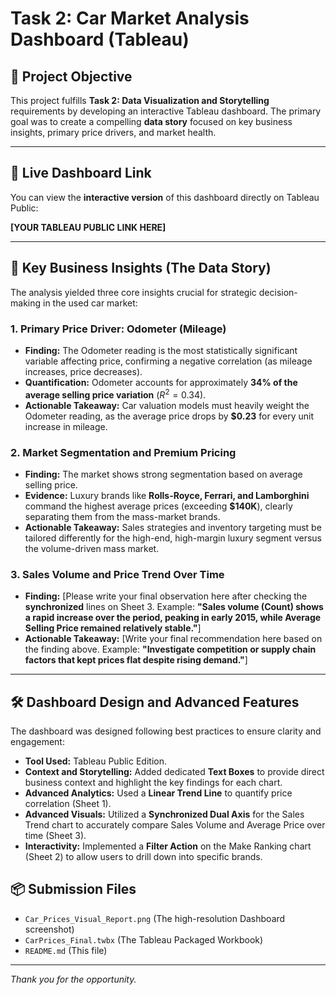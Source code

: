 # Task 2: Car Market Analysis Dashboard (Tableau)

## 🎯 Project Objective
This project fulfills **Task 2: Data Visualization and Storytelling** requirements by developing an interactive Tableau dashboard. The primary goal was to create a compelling **data story** focused on key business insights, primary price drivers, and market health.

---

## 🔗 Live Dashboard Link
You can view the **interactive version** of this dashboard directly on Tableau Public:

**[YOUR TABLEAU PUBLIC LINK HERE]**

---

## 🔑 Key Business Insights (The Data Story)
The analysis yielded three core insights crucial for strategic decision-making in the used car market:

### 1. Primary Price Driver: Odometer (Mileage)
* **Finding:** The Odometer reading is the most statistically significant variable affecting price, confirming a negative correlation (as mileage increases, price decreases).
* **Quantification:** Odometer accounts for approximately **34% of the average selling price variation** ($R^2 = 0.34$).
* **Actionable Takeaway:** Car valuation models must heavily weight the Odometer reading, as the average price drops by $\mathbf{\$0.23}$ for every unit increase in mileage.

### 2. Market Segmentation and Premium Pricing
* **Finding:** The market shows strong segmentation based on average selling price.
* **Evidence:** Luxury brands like **Rolls-Royce, Ferrari, and Lamborghini** command the highest average prices (exceeding $\mathbf{\$140K}$), clearly separating them from the mass-market brands.
* **Actionable Takeaway:** Sales strategies and inventory targeting must be tailored differently for the high-end, high-margin luxury segment versus the volume-driven mass market.

### 3. Sales Volume and Price Trend Over Time
* **Finding:** [Please write your final observation here after checking the **synchronized** lines on Sheet 3. Example: **"Sales volume (Count) shows a rapid increase over the period, peaking in early 2015, while Average Selling Price remained relatively stable."**]
* **Actionable Takeaway:** [Write your final recommendation here based on the finding above. Example: **"Investigate competition or supply chain factors that kept prices flat despite rising demand."**]

---

## 🛠️ Dashboard Design and Advanced Features
The dashboard was designed following best practices to ensure clarity and engagement:

* **Tool Used:** Tableau Public Edition.
* **Context and Storytelling:** Added dedicated **Text Boxes** to provide direct business context and highlight the key findings for each chart.
* **Advanced Analytics:** Used a **Linear Trend Line** to quantify price correlation (Sheet 1).
* **Advanced Visuals:** Utilized a **Synchronized Dual Axis** for the Sales Trend chart to accurately compare Sales Volume and Average Price over time (Sheet 3).
* **Interactivity:** Implemented a **Filter Action** on the Make Ranking chart (Sheet 2) to allow users to drill down into specific brands.

## 📦 Submission Files
* `Car_Prices_Visual_Report.png` (The high-resolution Dashboard screenshot)
* `CarPrices_Final.twbx` (The Tableau Packaged Workbook)
* `README.md` (This file)

---
*Thank you for the opportunity.*
